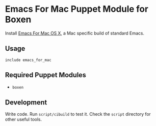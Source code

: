 # Emacs For Mac Puppet Module for Boxen

Install [Emacs For Mac OS X](http://emacsformacosx.com/), a Mac specific build of standard Emacs.
## Usage

```puppet
include emacs_for_mac
```

## Required Puppet Modules

* `boxen`

## Development

Write code. Run `script/cibuild` to test it. Check the `script`
directory for other useful tools.
